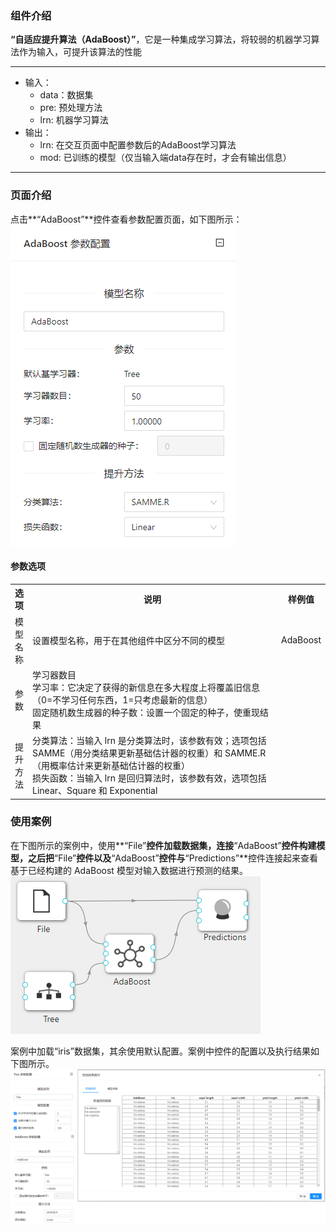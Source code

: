 ### 组件介绍
**“自适应提升算法（AdaBoost）”**，它是一种集成学习算法，将较弱的机器学习算法作为输入，可提升该算法的性能
<hr/>

- 输入：
  - data：数据集
  - pre: 预处理方法
  - lrn: 机器学习算法
- 输出：
  - lrn: 在交互页面中配置参数后的AdaBoost学习算法
  - mod: 已训练的模型（仅当输入端data存在时，才会有输出信息）
<hr/>


### 页面介绍
点击**“AdaBoost”**控件查看参数配置页面，如下图所示：  
![param](/img/aistudio/model/adaboost/param.png)

#### 参数选项
<table>
  <tr>
    <th>选项</th>
    <th width="650">说明</th>
    <th>样例值</th>
  </tr>
  <tr>
      <td>模型名称</td> 
      <td>
      设置模型名称，用于在其他组件中区分不同的模型
      </td> 
      <td>AdaBoost</td>
  </tr>
  <tr>
      <td>参数</td> 
      <td>
      学习器数目<br/>
      学习率：它决定了获得的新信息在多大程度上将覆盖旧信息（0=不学习任何东西，1=只考虑最新的信息）<br/>
      固定随机数生成器的种子数：设置一个固定的种子，使重现结果
      </td> 
      <td></td>
  </tr>
  <tr>
      <td>提升方法</td> 
      <td>
      分类算法：当输入 lrn 是分类算法时，该参数有效；选项包括 SAMME（用分类结果更新基础估计器的权重）和 SAMME.R（用概率估计来更新基础估计器的权重）<br/>
      损失函数：当输入 lrn 是回归算法时，该参数有效，选项包括 Linear、Square 和 Exponential
      </td> 
      <td></td>
  </tr>
</table>

### 使用案例
在下图所示的案例中，使用**“File”**控件加载数据集，连接**“AdaBoost”**控件构建模型，之后把**“File”**控件以及**“AdaBoost”**控件与**“Predictions”**控件连接起来查看基于已经构建的 AdaBoost 模型对输入数据进行预测的结果。
![workflow](/img/aistudio/model/adaboost/workflow.png)

案例中加载“iris”数据集，其余使用默认配置。案例中控件的配置以及执行结果如下图所示。  
![workflow-result](/img/aistudio/model/adaboost/workflow-result.png)